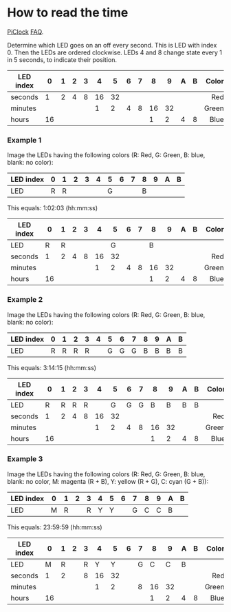 # How to read the time

[PiClock](README.md) [FAQ](FAQ.md).

Determine which LED goes on an off every second. This is LED with index 0. Then the LEDs are ordered clockwise. LEDs 4 and 8 change state every 1 in 5 seconds, to indicate their position.

| LED index |  0 | 1 | 2 | 3 | 4  | 5  | 6 | 7 | 8  | 9  | A | B | Color |
|-----------|----|---|---|---|----|----|---|---|----|----|---|---|------:|
| seconds   |  1 | 2 | 4 | 8 | 16 | 32 |   |   |    |    |   |   | Red   |
| minutes   |    |   |   |   | 1  | 2  | 4 | 8 | 16 | 32 |   |   | Green |
| hours     | 16 |   |   |   |    |    |   |   | 1  | 2  | 4 | 8 | Blue  |

### Example 1

Image the LEDs having the following colors (R: Red, G: Green, B: blue, blank: no color):

| LED index |  0 | 1 | 2 | 3 | 4  | 5  | 6 | 7 | 8  | 9  | A | B |
|-----------|----|---|---|---|----|----|---|---|----|----|---|---|
| LED       |  R | R |   |   |    | G  |   |   | B  |    |   |   |

This equals: 1:02:03 (hh:mm:ss)

| LED index |  0 | 1 | 2 | 3 | 4  | 5  | 6 | 7 | 8  | 9  | A | B | Color |
|-----------|----|---|---|---|----|----|---|---|----|----|---|---|------:|
| LED       |  R | R |   |   |    | G  |   |   | B  |    |   |   |
| seconds   |  1 | 2 | 4 | 8 | 16 | 32 |   |   |    |    |   |   | Red   |
| minutes   |    |   |   |   | 1  | 2  | 4 | 8 | 16 | 32 |   |   | Green |
| hours     | 16 |   |   |   |    |    |   |   | 1  | 2  | 4 | 8 | Blue  |


### Example 2

Image the LEDs having the following colors (R: Red, G: Green, B: blue, blank: no color):

| LED index |  0 | 1 | 2 | 3 | 4  | 5  | 6 | 7 | 8  | 9  | A | B |
|-----------|----|---|---|---|----|----|---|---|----|----|---|---|
| LED       |  R | R | R | R |    | G  | G | G | B  | B  | B | B |

This equals: 3:14:15 (hh:mm:ss)

| LED index |  0 | 1 | 2 | 3 | 4  | 5  | 6 | 7 | 8  | 9  | A | B | Color |
|-----------|----|---|---|---|----|----|---|---|----|----|---|---|------:|
| LED       |  R | R | R | R |    | G  | G | G | B  | B  | B | B |       |
| seconds   |  1 | 2 | 4 | 8 | 16 | 32 |   |   |    |    |   |   | Red   |
| minutes   |    |   |   |   | 1  | 2  | 4 | 8 | 16 | 32 |   |   | Green |
| hours     | 16 |   |   |   |    |    |   |   | 1  | 2  | 4 | 8 | Blue  |

### Example 3

Image the LEDs having the following colors (R: Red, G: Green, B: blue, blank: no color, M: magenta (R + B), Y: yellow (R + G), C: cyan (G + B)):

| LED index |  0 | 1 | 2 | 3 | 4  | 5  | 6 | 7 | 8  | 9  | A | B |
|-----------|----|---|---|---|----|----|---|---|----|----|---|---|
| LED       |  M | R |   | R | Y  | Y  |   | G | C  | C  | B |   |

This equals: 23:59:59 (hh:mm:ss)

| LED index |  0 | 1 | 2 | 3 | 4  | 5  | 6 | 7 | 8  | 9  | A | B | Color |
|-----------|----|---|---|---|----|----|---|---|----|----|---|---|------:|
| LED       |  M | R |   | R | Y  | Y  |   | G | C  | C  | B |   |
| seconds   |  1 | 2 |   | 8 | 16 | 32 |   |   |    |    |   |   | Red   |
| minutes   |    |   |   |   | 1  | 2  |   | 8 | 16 | 32 |   |   | Green |
| hours     | 16 |   |   |   |    |    |   |   | 1  | 2  | 4 | 8 | Blue  |
